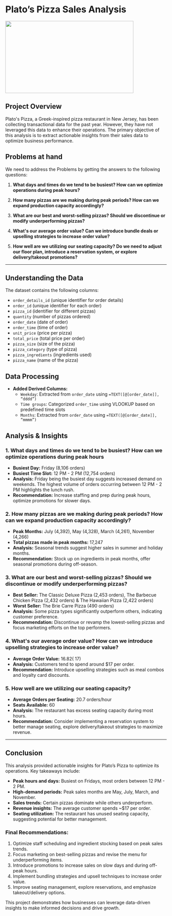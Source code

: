 # Plato’s Pizza Sales Analysis
<img src="https://cdn.enjoytravel.com/img/Big7Enjoy/en/travel-news/food-and-drink/best-pizza-europe/da-paolo-restaurant-nicosia-cyprus.webp" width="400" height="225">

## Project Overview
Plato's Pizza, a Greek-inspired pizza restaurant in New Jersey, has been collecting transactional data for the past year. However, they have not leveraged this data to enhance their operations. The primary objective of this analysis is to extract actionable insights from their sales data to optimize business performance.

## Problems at hand
We need to address the Problems by getting the answers to the following questions:

1. **What days and times do we tend to be busiest? How can we optimize operations during peak hours?**  

2. **How many pizzas are we making during peak periods? How can we expand production capacity accordingly?** 

3. **What are our best and worst-selling pizzas? Should we discontinue or modify underperforming pizzas?** 

4. **What's our average order value? Can we introduce bundle deals or upselling strategies to increase order value?**  

5. **How well are we utilizing our seating capacity? Do we need to adjust our floor plan, introduce a reservation system, or explore delivery/takeout promotions?**
   
---

##  Understanding the Data
The dataset contains the following columns:

- `order_details_id` (unique identifier for order details)
- `order_id` (unique identifier for each order)
- `pizza_id` (identifier for different pizzas)
- `quantity` (number of pizzas ordered)
- `order_date` (date of order)
- `order_time` (time of order)
- `unit_price` (price per pizza)
- `total_price` (total price per order)
- `pizza_size` (size of the pizza)
- `pizza_category` (type of pizza)
- `pizza_ingredients` (ingredients used)
- `pizza_name` (name of the pizza)

##  Data Processing
- **Added Derived Columns:**
  - `Weekday`: Extracted from `order_date` using `=TEXT([@[order_date]], “dddd”)`
  - `Time groups`: Categorized `order_time` using VLOOKUP based on predefined time slots
  - `Months`: Extracted from `order_date` using `=TEXT([@[order_date]], “mmmm”)`

##  Analysis & Insights

### **1. What days and times do we tend to be busiest? How can we optimize operations during peak hours**
- **Busiest Day:** Friday (8,106 orders)
- **Busiest Time Slot:** 12 PM - 2 PM (12,754 orders)
- **Analysis:** Friday being the busiest day suggests increased demand on weekends. The highest volume of orders occurring between 12 PM - 2 PM highlights the lunch rush.
- **Recommendation:** Increase staffing and prep during peak hours, optimize promotions for slower days.

### **2. How many pizzas are we making during peak periods? How can we expand production capacity accordingly?**
- **Peak Months:** July (4,392), May (4,328), March (4,261), November (4,266)
- **Total pizzas made in peak months:** 17,247
- **Analysis:** Seasonal trends suggest higher sales in summer and holiday months.
- **Recommendation:** Stock up on ingredients in peak months, offer seasonal promotions during off-season.

### **3. What are our best and worst-selling pizzas? Should we discontinue or modify underperforming pizzas?**
- **Best Seller:** The Classic Deluxe Pizza (2,453 orders), The Barbecue Chicken Pizza (2,432 orders) & The Hawaiian Pizza (2,422 orders)
- **Worst Seller:** The Brie Carre Pizza (490 orders)
- **Analysis:** Some pizza types significantly outperform others, indicating customer preference.
- **Recommendation:** Discontinue or revamp the lowest-selling pizzas and focus marketing efforts on the top performers.

### **4. What's our average order value? How can we introduce upselling strategies to increase order value?** 
- **Average Order Value:** $16.82 (~$17) 
- **Analysis:** Customers tend to spend around $17 per order. 
- **Recommendation:** Introduce upselling strategies such as meal combos and loyalty card discounts. 

### **5. How well are we utilizing our seating capacity?**
- **Average Orders per Seating:** 20.7 orders/hour
- **Seats Available:** 60
- **Analysis:** The restaurant has excess seating capacity during most hours.
- **Recommendation:** Consider implementing a reservation system to better manage seating, explore delivery/takeout strategies to maximize revenue.

---

##  Conclusion
This analysis provided actionable insights for Plato’s Pizza to optimize its operations. Key takeaways include:
- **Peak hours and days:** Busiest on Fridays, most orders between 12 PM - 2 PM.
- **High-demand periods:** Peak sales months are May, July, March, and November.
- **Sales trends:** Certain pizzas dominate while others underperform.
- **Revenue insights:** The average customer spends ~$17 per order.
- **Seating utilization:** The restaurant has unused seating capacity, suggesting potential for better management.

###  **Final Recommendations:**
1. Optimize staff scheduling and ingredient stocking based on peak sales trends.
2. Focus marketing on best-selling pizzas and revise the menu for underperforming items.
3. Introduce promotions to increase sales on slow days and during off-peak hours.
4. Implement bundling strategies and upsell techniques to increase order value.
5. Improve seating management, explore reservations, and emphasize takeout/delivery options.

This project demonstrates how businesses can leverage data-driven insights to make informed decisions and drive growth.

